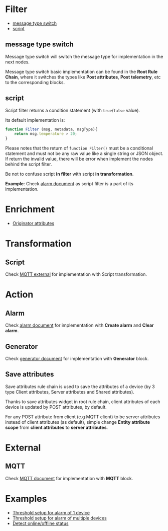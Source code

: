 # Filter

* [message type switch](#message-type-switch)
* [script](#script)

## message type switch

Message type switch will switch the message type for implementation in the next nodes.

Message type switch basic implementation can be found in the **Root Rule Chain**, where it switches the types like **Post attributes**, **Post telemetry**, etc to the corresponding blocks.

## script

Script filter returns a condition statement (with ``true``/``false`` value).

Its default implementation is:

```js
function Filter (msg, metadata, msgType){
    return msg.temperature > 20;
}
```

Please notes that the return of ``function Filter()`` must be a conditional statement and must not be any raw value like a single string or JSON object. If return the invalid value, there will be error when implement the nodes behind the script filter.

Be not to confuse script **in filter** with script **in transformation**.

**Example**: Check [alarm document](Alarm.md) as script filter is a part of its implementation.

# Enrichment

* [Originator attributes](Originator%20attributes.md)

# Transformation

## Script

Check [MQTT external](MQTT.md) for implementation with Script transformation.

# Action

## Alarm

Check [alarm document](Alarm.md) for implementation with **Create alarm** and **Clear alarm**.

## Generator

Check [generator document](Generator.md) for implementation with **Generator** block.

## Save attributes

Save attributes rule chain is used to save the attributes of a device (by 3 type Client attributes, Server attributes and Shared attributes).

Thanks to save attributes widget in root rule chain, client attributes of each device is updated by POST attributes, by default.

For any POST attribute from client (e.g MQTT client) to be server attributes instead of client attributes (as default), simple change **Entity attribute scope** from **client attributes** to **server attributes**.

# External

## MQTT

Check [MQTT document](MQTT.md) for implementation with **MQTT** block.

# Examples

* [Threshold setup for alarm of 1 device](Alarm%20and%20threshold.md)
* [Threshold setup for alarm of multiple devices](Alarm%20and%20threshold%20for%20multiple%20devices.md)
* [Detect online/offline status]()
